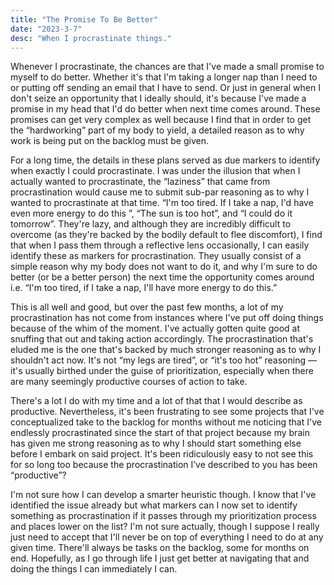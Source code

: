 ```yaml
---
title: "The Promise To Be Better"
date: "2023-3-7"
desc: "When I procrastinate things."
---
```


Whenever I procrastinate, the chances are that I've made a small promise to myself to do better. Whether it's that I'm taking a longer nap than I need to or putting off sending an email that I have to send. Or just in general when I don't seize an opportunity that I ideally should, it's because I've made a promise in my head that I'd do better when next time comes around. These promises can get very complex as well because I find that in order to get the “hardworking” part of my body to yield, a detailed reason as to why work is being put on the backlog must be given.

For a long time, the details in these plans served as due markers to identify when exactly I could procrastinate. I was under the illusion that when I actually wanted to procrastinate, the “laziness” that came from procrastination would cause me to submit sub-par reasoning as to why I wanted to procrastinate at that time. “I'm too tired. If I take a nap, I'd have even more energy to do this ”, “The sun is too hot”, and “I could do it tomorrow”. They're lazy, and although they are incredibly difficult to overcome (as they're backed by the bodily default to flee discomfort), I find that when I pass them through a reflective lens occasionally, I can easily identify these as markers for procrastination. They usually consist of a simple reason why my body does not want to do it, and why I'm sure to do better (or be a better person) the next time the opportunity comes around i.e. “I'm too tired, if I take a nap, I'll have more energy to do this.”

This is all well and good, but over the past few months, a lot of my procrastination has not come from instances where I've put off doing things because of the whim of the moment. I've actually gotten quite good at snuffing that out and taking action accordingly. The procrastination that's eluded me is the one that's backed by much stronger reasoning as to why I shouldn't act now. It's not “my legs are tired”, or “it's too hot” reasoning — it's usually birthed under the guise of prioritization, especially when there are many seemingly productive courses of action to take.

There's a lot I do with my time and a lot of that that I would describe as productive. Nevertheless, it's been frustrating to see some projects that I've conceptualized take to the backlog for months without me noticing that I've endlessly procrastinated since the start of that project because my brain has given me strong reasoning as to why I should start something else before I embark on said project. It's been ridiculously easy to not see this for so long too because the procrastination I’ve described to you has been “productive”?

I'm not sure how I can develop a smarter heuristic though. I know that I've identified the issue already but what markers can I now set to identify something as procrastination if it passes through my prioritization process and places lower on the list? I'm not sure actually, though I suppose I really just need to accept that I'll never be on top of everything I need to do at any given time. There'll always be tasks on the backlog, some for months on end. Hopefully, as I go through life I just get better at navigating that and doing the things I can immediately I can.
